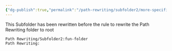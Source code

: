 ```yaml
---
{"dg-publish":true,"permalink":"/path-rewriting/subfolder2/more-specific-path-rewriting/","created":"2024-05-07T10:12:25.000-05:00","updated":"2024-05-07T10:12:25.000-05:00"}
---
```


This Subfolder has been rewritten before the rule to rewrite the Path Rewriting folder to root

```
Path Rewriting/Subfolder2:fun-folder
Path Rewriting:
```